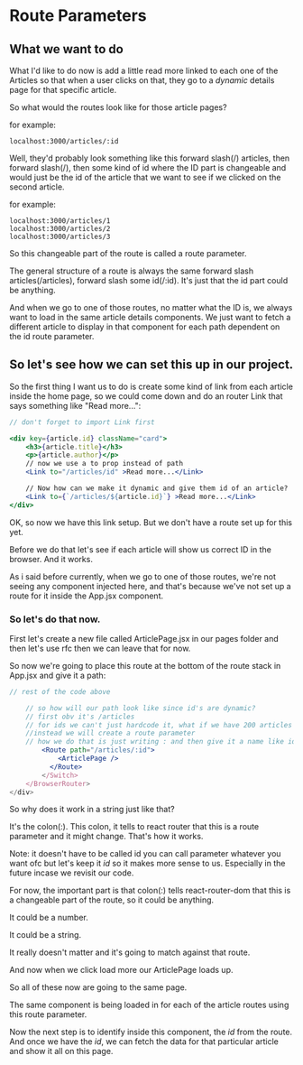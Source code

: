 # Route Parameters

## What we want to do
What I'd like to do now is add a little read more linked to each one of the Articles so that when a user clicks on that, they go to a _dynamic_ details page for that specific article.

So what would the routes look like for those article pages?

for example:
```
localhost:3000/articles/:id
```
Well, they'd probably look something like this forward slash(/) articles, then forward slash(/), then some kind of id where the ID part is changeable and would just be the id of the article that we want to see if we clicked on the second article.

for example:
```
localhost:3000/articles/1
localhost:3000/articles/2
localhost:3000/articles/3
```

So this changeable part of the route is called a route parameter.

The general structure of a route is always the same forward slash articles(/articles), forward slash some id(/:id). It's just that the id part could be anything.

And when we go to one of those routes, no matter what the ID is, we always want to load in the same article details components. We just want to fetch a different article to display in that component for each path dependent on the id route parameter.

## So let's see how we can set this up in our project.

So the first thing I want us to do is create some kind of link from each article inside the home page, so we could come down and do an router Link that says something like "Read more...":

```jsx
// don't forget to import Link first

<div key={article.id} className="card">
    <h3>{article.title}</h3>
    <p>{article.author}</p>
    // now we use a to prop instead of path
    <Link to="/articles/id" >Read more...</Link>

    // Now how can we make it dynamic and give them id of an article?
    <Link to={`/articles/${article.id}`} >Read more...</Link>
</div>
```

OK, so now we have this link setup. But we don't have a route set up for this yet.

Before we do that let's see if each article will show us correct ID in the browser. And it works.

As i said before currently, when we go to one of those routes, we're not seeing any component injected here, and that's because we've not set up a route for it inside the App.jsx component.

### So let's do that now.

First let's create a new file called ArticlePage.jsx in our pages folder and then let's use rfc then we can leave that for now.

So now we're going to place this route at the bottom of the route stack in App.jsx and give it a path:

```jsx
// rest of the code above

    // so how will our path look like since id's are dynamic?
    // first obv it's /articles
    // for ids we can't just hardcode it, what if we have 200 articles we would need to copy paste this 200 times with different id "/articles/120"
    //instead we will create a route parameter
    // how we do that is just writing : and then give it a name like id
        <Route path="/articles/:id">
            <ArticlePage />
          </Route>
        </Switch>
    </BrowserRouter>
</div>
```

So why does it work in a string just like that?

It's the colon(:). This colon, it tells to react router that this is a route parameter and it might change. That's how it works. 

Note: it doesn't have to be called id you can call parameter whatever you want ofc but let's keep it _id_ so it makes more sense to us. Especially in the future incase we revisit our code.

For now, the important part is that colon(:) tells react-router-dom that this is a changeable part of the route, so it could be anything.

It could be a number.

It could be a string.

It really doesn't matter and it's going to match against that route.

And now when we click load more our ArticlePage loads up.

So all of these now are going to the same page.

The same component is being loaded in for each of the article routes using this route parameter.

Now the next step is to identify inside this component, the _id_ from the route. And once we have the _id_, we can fetch the data for that particular article and show it all on this page.